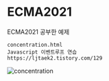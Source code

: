 # ECMA2021

ECMA2021 공부한 예제

```
concentration.html
Javascript 이벤트루프 연습
https://ljtaek2.tistory.com/129
```

![concentration](https://user-images.githubusercontent.com/40047335/140751105-cc0cefc4-f2ba-4ac1-b763-3d895ae4936f.gif)
